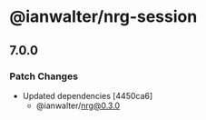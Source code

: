 # @ianwalter/nrg-session

## 7.0.0
### Patch Changes

- Updated dependencies [4450ca6]
  - @ianwalter/nrg@0.3.0

